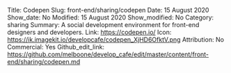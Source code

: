 Title: Codepen
Slug: front-end/sharing/codepen
Date: 15 August 2020
Show_date: No
Modified: 15 August 2020
Show_modified: No
Category: sharing
Summary: A social development environment for front-end designers and developers.
Link: https://codepen.io/
Icon: https://ik.imagekit.io/developcafe/codepen_XjHD6OfktV.png
Attribution: No
Commercial: Yes
Github_edit_link: https://github.com/melboone/develop_cafe/edit/master/content/front-end/sharing/codepen.md